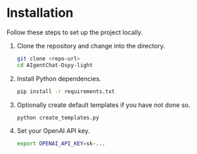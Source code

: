 # Installation

Follow these steps to set up the project locally.

1. Clone the repository and change into the directory.
   ```bash
   git clone <repo-url>
   cd AIgentChat-Dspy-light
   ```
2. Install Python dependencies.
   ```bash
   pip install -r requirements.txt
   ```
3. Optionally create default templates if you have not done so.
   ```bash
   python create_templates.py
   ```
4. Set your OpenAI API key.
   ```bash
   export OPENAI_API_KEY=sk-...
   ```

